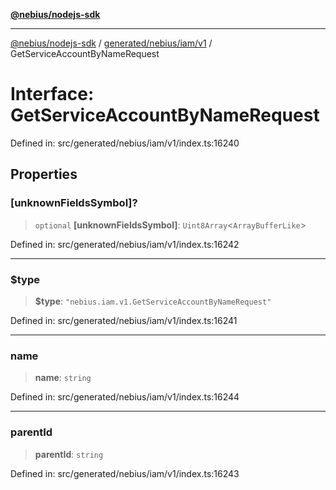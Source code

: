 [**@nebius/nodejs-sdk**](../../../../../README.md)

***

[@nebius/nodejs-sdk](../../../../../README.md) / [generated/nebius/iam/v1](../README.md) / GetServiceAccountByNameRequest

# Interface: GetServiceAccountByNameRequest

Defined in: src/generated/nebius/iam/v1/index.ts:16240

## Properties

### \[unknownFieldsSymbol\]?

> `optional` **\[unknownFieldsSymbol\]**: `Uint8Array`\<`ArrayBufferLike`\>

Defined in: src/generated/nebius/iam/v1/index.ts:16242

***

### $type

> **$type**: `"nebius.iam.v1.GetServiceAccountByNameRequest"`

Defined in: src/generated/nebius/iam/v1/index.ts:16241

***

### name

> **name**: `string`

Defined in: src/generated/nebius/iam/v1/index.ts:16244

***

### parentId

> **parentId**: `string`

Defined in: src/generated/nebius/iam/v1/index.ts:16243
